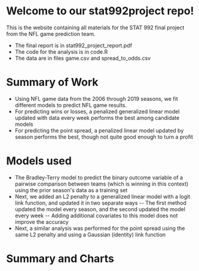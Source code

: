 # Welcome to our stat992project repo!
This is the website containing all materials for the STAT 992 final project from the NFL game prediction team.
- The final report is in stat992_project_report.pdf
- The code for the analysis is in code.R
- The data are in files game.csv and spread_to_odds.csv

# Summary of Work

- Using NFL game data from the 2006 through 2019 seasons, we fit different models to predict NFL game results. 
- For predicting wins or losses, a penalized generalized linear model updated with data every week performs the best among candidate models
- For predicting the point spread, a penalized linear model updated by season performs the best, though not quite good enough to turn a profit 

# Models used

- The Bradley-Terry model to predict the binary outcome variable of a pairwise comparison between teams (which is winning in this context) using the prior season's data as a training set 
- Next, we added an L2 penalty to a generalized linear model with a logit link function, and updated it in two separate ways
-- The first method updated the model every season, and the second updated the model every week
-- Adding additional covariates to this model does not improve the accuracy
- Next, a similar analysis was performed for the point spread using the same L2 penalty and using a Gaussian (identity) link function

# Summary and Charts

